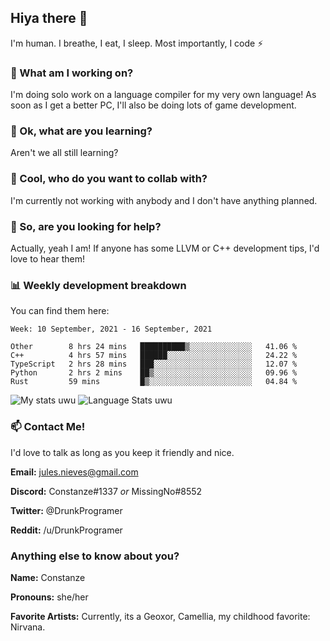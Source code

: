 ## Hiya there 👋

I'm human. I breathe, I eat, I sleep. Most importantly, I code ⚡️

### 🔭 What am I working on?

I'm doing solo work on a language compiler for my very own language! As soon as I get a better PC, I'll also be doing lots of game development.

### 🌱 Ok, what are you learning?

Aren't we all still learning?

### 👯 Cool, who do you want to collab with?

I'm currently not working with anybody and I don't have anything planned.

### 🤔 So, are you looking for help?

Actually, yeah I am! If anyone has some LLVM or C++ development tips, I'd love to hear them!

### 📊 Weekly development breakdown

You can find them here:

<!--START_SECTION:waka-->
```text
Week: 10 September, 2021 - 16 September, 2021

Other        8 hrs 24 mins   ██████████▒░░░░░░░░░░░░░░   41.06 % 
C++          4 hrs 57 mins   ██████░░░░░░░░░░░░░░░░░░░   24.22 % 
TypeScript   2 hrs 28 mins   ███░░░░░░░░░░░░░░░░░░░░░░   12.07 % 
Python       2 hrs 2 mins    ██▒░░░░░░░░░░░░░░░░░░░░░░   09.96 % 
Rust         59 mins         █▒░░░░░░░░░░░░░░░░░░░░░░░   04.84 % 
```
<!--END_SECTION:waka-->
<!-- ![Constanze's wakatime stats](https://github-readme-stats.vercel.app/api/wakatime?username=constanze) -->

![My stats uwu](https://github-readme-stats.vercel.app/api?username=cstanze&show_icons=true&theme=onedark)
![Language Stats uwu](https://github-readme-stats.vercel.app/api/top-langs/?username=cstanze&layout=compact&theme=onedark)

### 📫 Contact Me!

I'd love to talk as long as you keep it friendly and nice.

**Email:** jules.nieves@gmail.com

**Discord:** Constanze#1337 *or* MissingNo#8552

**Twitter:** @DrunkProgramer

**Reddit:** /u/DrunkProgramer

### Anything else to know about you?

**Name:** Constanze

**Pronouns:** she/her

**Favorite Artists:** Currently, its a Geoxor, Camellia, my childhood favorite: Nirvana.
